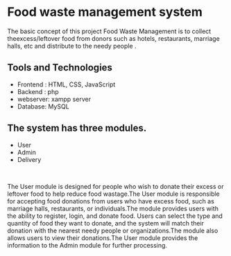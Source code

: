 # Food waste management system
<!-- <img src="img/coverimage.jpeg"> -->
<p>  The basic concept of this project  Food Waste Management is to collect theexcess/leftover food from donors such as hotels, restaurants, marriage halls, etc and distribute to  the  needy people .</p>
<h2>Tools and Technologies</h2> 
<ul>
 <li>Frontend : HTML, CSS,  JavaScript</li>
 <li>Backend  : php</li>
 <li>webserver: xampp server</li>
 <li>Database: MySQL </li>
</ul>

 <h2>The system has three modules. </h2>
    <ul><li>User</li>
    <li>Admin</li>
    <li>Delivery</li></ul>
   <br>
    <p>The User module is designed for people who wish to donate their excess or leftover food to help reduce food wastage.The User module is responsible for accepting food donations from users who have excess food, such as marriage halls, restaurants, or individuals.The module provides users with the ability to register, login, and donate food. Users can select the type and quantity of food they want to donate, and the system will match their donation with the nearest needy people or organizations.The module also allows users to view their donations.The User module provides the information to the Admin module for further processing.
   </p><br>
   
